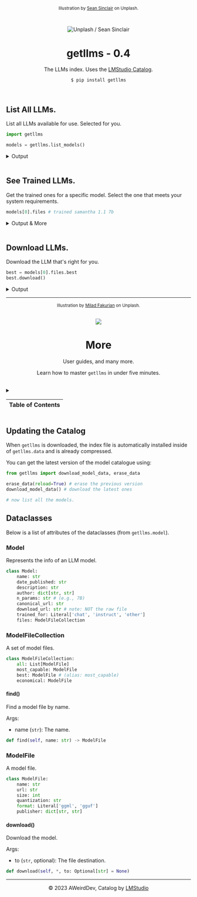 <div align="center">
<sub>

Illustration by [Sean Sinclair](https://unsplash.com/@seanwsinclair) on Unplash.

</sub>

<br />

<img
  src="https://github.com/AWeirdScratcher/getllms/assets/90096971/3280e416-2e9a-4ae5-965d-c1c69d351d90"
  alt="Unplash / Sean Sinclair"
  />

# getllms - 0.4

The LLMs index. Uses the [LMStudio Catalog](https://github.com/lmstudio-ai/model-catalog).

`$ pip install getllms`

</div>

<br />

## List All LLMs.

List all LLMs available for use. Selected for you.

```python
import getllms

models = getllms.list_models()
```

<details>
    <summary>Output</summary>
<p>

```python
[
    Model(
        name='Samantha 1.1 7B',
        description='Samantha has been trained in philos…',
        files=[ …(2) ]
    ),
    Model(
        name='Redmond-Puffin-13B-V1.3',
        description='Redmond-Puffin-13B is one of the wo…',
        files=[ …(1) ]
    )
]
```

</p>
</details>

<br />

## See Trained LLMs.

Get the trained ones for a specific model. Select the one that meets your system requirements.

```python
models[0].files # trained samantha 1.1 7b
```

<details>
    <summary>Output & More</summary>
<p>

**Output**

```python
FileCollection(
    best=ModelFile(
        name='samantha-1.1-llama-7b.ggmlv3.q6_K.bin',
        size=5528904320,
        url='https://huggingface.co/TheBlok…'
    ),
    +1
)
```

***

**More**

Additionally, you can see all the available model files:

```python
models[0].files.all # [ ModelFile(name='samantha-1.1-llama-…'), … ]
```

</p>
</details>

<br />

## Download LLMs.

Download the LLM that's right for you.

```python
best = models[0].files.best
best.download()
```

<details>
    <summary>Output</summary>
<p>

```python
Downloading... 116.44MB / 5.15GB (2.00%)
```

</p>
</details>

***

<div align="center">

<sub>

Illustration by [Milad Fakurian](https://unsplash.com/@fakurian) on Unplash.

</sub>

<br />

<img src="https://github.com/AWeirdScratcher/getllms/assets/90096971/42c9b72e-cd0c-4a88-85f9-dc0dd06ae7a2" />

# More

User guides, and many more.

Learn how to master `getllms` in under five minutes.

</div>

<br />

<details>
  <summary>
    <table>
      <thead>
        <tr>
          <th>Table of Contents</th>
        </tr>
      </thead>
    </table>
  </summary>
  <p>

**TOC**

1. [Updating the Catalog](#updating-the-catalog)
2. [Dataclasses](#dataclasses)
   - [`Model`](#model)
   - [`ModelFileCollection`](#modelfilecollection)
     - `find()`
   - [`ModelFile`](#modelfile)
     - `download()`
    
  </p>
</details>

## Updating the Catalog

When `getllms` is downloaded, the index file is automatically installed inside of `getllms.data` and is already compressed.

You can get the latest version of the model catalogue using:

```python
from getllms import download_model_data, erase_data

erase_data(reload=True) # erase the previous version
download_model_data() # download the latest ones

# now list all the models.
```

## Dataclasses

Below is a list of attributes of the dataclasses (from `getllms.model`).

### Model

Represents the info of an LLM model.

```python
class Model:
    name: str
    date_published: str
    description: str
    author: dict[str, str]
    n_params: str # (e.g., 7B)
    canonical_url: str
    download_url: str # note: NOT the raw file
    trained_for: Literal['chat', 'instruct', 'other']
    files: ModelFileCollection
```

### ModelFileCollection

A set of model files.

```python
class ModelFileCollection:
    all: List[ModelFile]
    most_capable: ModelFile
    best: ModelFile # (alias: most_capable)
    economical: ModelFile
```

#### find()

Find a model file by name.

Args:
- name (`str`): The name.

```python
def find(self, name: str) -> ModelFile
```

### ModelFile

A model file.

```python
class ModelFile:
    name: str
    url: str
    size: int
    quantization: str
    format: Literal['ggml', 'gguf']
    publisher: dict[str, str]
```

#### download()

Download the model.

Args:
- to (`str`, optional): The file destination.

```python
def download(self, *, to: Optional[str] = None)
```

***

<div align="center">

© 2023 AWeirdDev, Catalog by [LMStudio](https://github.com/lmstudio-ai)

</div>
